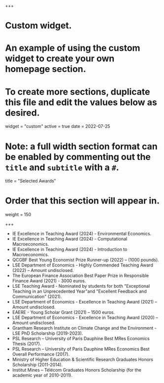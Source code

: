 +++
# Custom widget.
# An example of using the custom widget to create your own homepage section.
# To create more sections, duplicate this file and edit the values below as desired.
widget = "custom"
active = true
date = 2022-07-25

# Note: a full width section format can be enabled by commenting out the `title` and `subtitle` with a `#`.
title = "Selected Awards"


# Order that this section will appear in.
weight = 150

+++
- IE Excellence in Teaching Award (2024) - Environmental Economics. 
- IE Excellence in Teaching Award (2024) - Computational Macroeconomics.
- IE Excellence in Teaching Award (2024) - Introduction to Macroeconomics.
- QCGBF Best Young Economist Prize Runner-up (2022) – (1000 pounds).
- LSE Department of Economics - Highly Commended Teaching Award (2022) – Amount undisclosed.
- The European Finance Association Best Paper Prize in Responsible Finance Award (2021) - 3000 euros.
- LSE Teaching Award - Nominated by students for both "Exceptional Teaching in an Unprecedented Year"and "Excellent Feedback and Communication" (2021).
- LSE Department of Economics - Excellence in Teaching Award (2021) – Amount undisclosed.
- EAERE - Young Scholar Grant (2021) – 1500 euros.
- LSE Department of Economics - Excellence in Teaching Award (2020) – Amount undisclosed.
- Grantham Research Institute on Climate Change and the Environment - LSE PhD Scholarship (2019-2023).
- PSL Research – University of Paris Dauphine Best MRes Economics Thesis (2017).
- PSL Research – University of Paris Dauphine MRes Economics Best Overall Performance (2017).
- Ministry of Higher Education & Scientific Research Graduates Honors Scholarship (2011-2014).
- Institut Mines – Télécom Graduates Honors Scholarship (for the academic year of 2010-2011).

